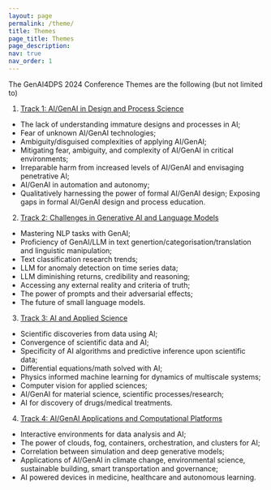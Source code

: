 ```yaml
---
layout: page
permalink: /theme/
title: Themes
page_title: Themes
page_description: 
nav: true
nav_order: 1
---
```


The GenAI4DPS 2024 Conference Themes are the following (but not limited to)

1. <u>Track 1: AI/GenAI in Design and Process Science</u>
  - The lack of understanding immature designs and processes in AI;
  - Fear of unknown AI/GenAI technologies;
  - Ambiguity/disguised complexities of applying AI/GenAI;
  - Mitigating fear, ambiguity, and complexity of AI/GenAI in critical environments;
  - Irreparable harm from increased levels of AI/GenAI and envisaging penetrative AI;
  - AI/GenAI in automation and autonomy;
  - Qualitatively harnessing the power of formal AI/GenAI design; Exposing gaps in formal AI/GenAI design and process education. 

2. <u>Track 2: Challenges in Generative AI and Language Models</u>
  - Mastering NLP tasks with GenAI;
  - Proficiency of GenAI/LLM in text genertion/categorisation/translation and linguistic manipulation;
  - Text classification research trends;
  - LLM for anomaly detection on time series data;
  - LLM diminishing returns, credibility and reasoning;
  - Accessing any external reality and criteria of truth;
  - The power of prompts and their adversarial effects;
  - The future of small language models.

3. <u>Track 3: AI and Applied Science</u>
  - Scientific discoveries from data using AI;
  - Convergence of scientific data and AI;
  - Specificity of AI algorithms and predictive inference upon scientific data;
  - Differential equations/math solved with AI;
  - Physics informed machine learning for dynamics of multiscale systems;
  - Computer vision for applied sciences;
  - AI/GenAI for material science, scientific processes/research;
  - AI for discovery of drugs/medical treatments.

4. <u>Track 4: AI/GenAI Applications and Computational Platforms</u>
  - Interactive environments for data analysis and AI;
  - The power of clouds, fog, containers, orchestration, and clusters for AI;
  - Correlation between simulation and deep generative models;
  - Applications of AI/GenAI in climate change, environmental science, sustainable building, smart transportation and governance;
  - AI powered devices in medicine, healthcare and autonomous learning.
    
